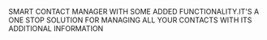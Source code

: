 SMART CONTACT MANAGER WITH SOME ADDED FUNCTIONALITY.IT'S A ONE STOP SOLUTION  FOR MANAGING ALL YOUR CONTACTS WITH ITS ADDITIONAL INFORMATION
